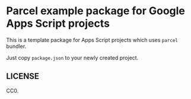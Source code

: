 # Parcel example package for Google Apps Script projects

This is a template package for Apps Script projects which uses `parcel` bundler.

Just copy `package.json` to your newly created project.

## LICENSE

CC0.